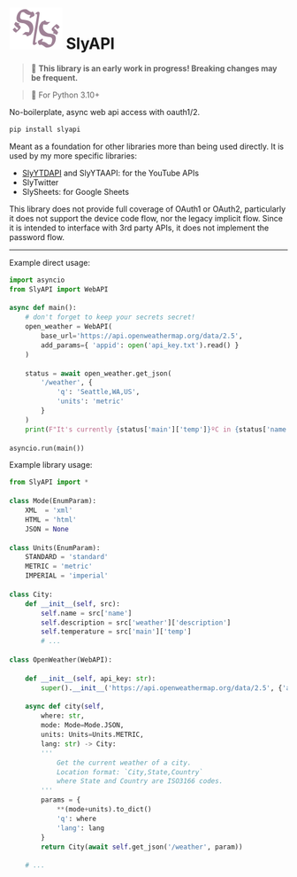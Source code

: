 # ![sly logo](https://raw.githubusercontent.com/dunkyl/SlyMeta/main/sly%20logo.svg) SlyAPI

> 🚧 **This library is an early work in progress! Breaking changes may be frequent.**

> 🐍 For Python 3.10+

No-boilerplate, async web api access with oauth1/2.

```py
pip install slyapi
```

Meant as a foundation for other libraries more than being used directly. It is used by my more specific libraries:

* [SlyYTDAPI](https://github.com/dunkyl/SlyPyYTDAPI) and SlyYTAAPI: for the YouTube APIs
* SlyTwitter
* SlySheets: for Google Sheets

This library does not provide full coverage of OAuth1 or OAuth2, particularly it does not support the device code flow, nor the legacy implicit flow. Since it is intended to interface with 3rd party APIs, it does not implement the password flow.

---

Example direct usage:

```py
import asyncio
from SlyAPI import WebAPI

async def main():
    # don't forget to keep your secrets secret!
    open_weather = WebAPI(
        base_url='https://api.openweathermap.org/data/2.5',
        add_params={ 'appid': open('api_key.txt').read() }
    )

    status = await open_weather.get_json(
        '/weather', {
            'q': 'Seattle,WA,US',
            'units': 'metric'
        }
    )
    print(F"It's currently {status['main']['temp']}ºC in {status['name']}.")

asyncio.run(main())
```

Example library usage:

```py
from SlyAPI import *

class Mode(EnumParam):
    XML  = 'xml'
    HTML = 'html'
    JSON = None

class Units(EnumParam):
    STANDARD = 'standard'
    METRIC = 'metric'
    IMPERIAL = 'imperial'

class City:
    def __init__(self, src):
        self.name = src['name']
        self.description = src['weather']['description']
        self.temperature = src['main']['temp']
        # ...

class OpenWeather(WebAPI):

    def __init__(self, api_key: str):
        super().__init__('https://api.openweathermap.org/data/2.5', {'appid': api_key})
        
    async def city(self, 
        where: str,
        mode: Mode=Mode.JSON,
        units: Units=Units.METRIC,
        lang: str) -> City:
        '''
            Get the current weather of a city.
            Location format: `City,State,Country`
            where State and Country are ISO3166 codes.
        '''
        params = {
            **(mode+units).to_dict()
            'q': where
            'lang': lang
        }
        return City(await self.get_json('/weather', param))

    # ...
```
